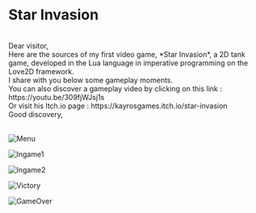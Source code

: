 # Star Invasion
<br/>  
Dear visitor,  
<br/>  
Here are the sources of my first video game, *Star Invasion*, a 2D tank game, developed in the Lua language in imperative programming on the Love2D framework.  
<br/>
I share with you below some gameplay moments.  
<br/>
You can also discover a gameplay video by clicking on this link : https://youtu.be/309fjWJsj1s  
<br/>
Or visit his Itch.io page : https://kayrosgames.itch.io/star-invasion  
<br/>  
Good discovery,  

<br/>

<br/>

![Menu](https://img.itch.zone/aW1hZ2UvMTQxODY3MS84MjkwOTc5LnBuZw==/original/1ydoCz.png)

![Ingame1](https://img.itch.zone/aW1hZ2UvMTQxODY3MS84MjkyMjA4LmdpZg==/original/gTFPzG.gif)

![Ingame2](https://img.itch.zone/aW1hZ2UvMTQxODY3MS84MjkyMjE2LmdpZg==/original/KtBh%2FX.gif)

![Victory](https://img.itch.zone/aW1hZ2UvMTQxODY3MS84MjkyMjI1LnBuZw==/original/dLwVM1.png)

![GameOver](https://img.itch.zone/aW1hZ2UvMTQxODY3MS84MjkyMjI3LnBuZw==/original/QD12h2.png)
